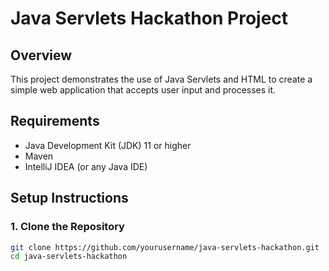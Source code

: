 # Java Servlets Hackathon Project

## Overview
This project demonstrates the use of Java Servlets and HTML to create a simple web application that accepts user input and processes it.

## Requirements
- Java Development Kit (JDK) 11 or higher
- Maven
- IntelliJ IDEA (or any Java IDE)

## Setup Instructions

### 1. Clone the Repository
```bash
git clone https://github.com/yourusername/java-servlets-hackathon.git
cd java-servlets-hackathon
